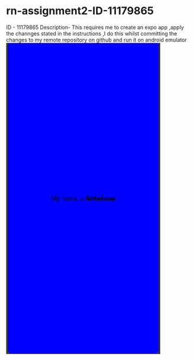 # rn-assignment2-ID-11179865

ID - 11179865
Description- This requires me to create an expo app ,apply the channges stated in the instructions ,I do this whilst committing the changes to my remote repository on github and run it on android emulator
![Image on emulator](image.png)
